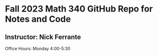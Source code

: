 # Fall 2023 Math 340 GitHub Repo for Notes and Code
## Instructor: Nick Ferrante
Office Hours: Monday 4:00-5:30